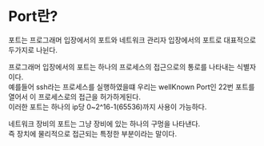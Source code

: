 # Port란?
포트는 프로그래머 입장에서의 포트와 
네트워크 관리자 입장에서의 포트로 대표적으로 두가지로 나뉜다. 

프로그래머 입장에서의 포트는 하나의 프로세스의 접근으로의 통로를 나타내는 식별자이다.  
예를들어 ssh라는 프로세스를 실행하였을떄 우리는 wellKnown Port인 22번 포트를 열어서 이 프로세스로의 접근을 허가하게된다.  
이러한 포트는 하나의 ip당 0~2^16-1(65536)까지 사용이 가능하다. 

네트워크 장비의 포트는 그냥 장비에 있는 하나의 구멍을 나타낸다.  
즉 장치에 물리적으로 접근되는 특정한 부분이라는 말이다.  